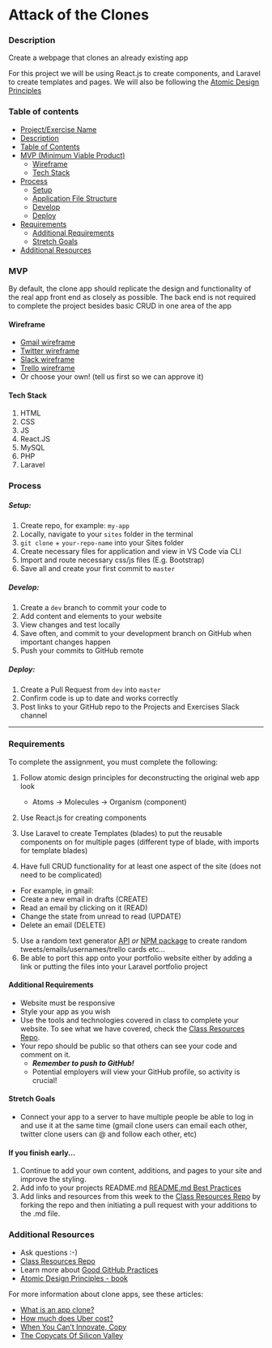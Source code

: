# Attack of the Clones

### Description

Create a webpage that clones an already existing app

For this project we will be using React.js to create components, and Laravel to create templates and pages. We will also be following the [Atomic Design Principles](https://patternlab.io)

### Table of contents

<!--ts-->

- [Project/Exercise Name](#Attack-of-the-Clones)
- [Description](#Description)
- [Table of Contents](#table-of-contents)
- [MVP (Minimum Viable Product)](#MVP)
  - [Wireframe](#Wireframe)
  - [Tech Stack](#Tech-Stack)
- [Process](#process)
  - [Setup](#Setup)
  - [Application File Structure](#Application-File-Structure)
  - [Develop](#Develop)
  - [Deploy](#Deploy)
- [Requirements](#Requirements)
  - [Additional Requirements](#Additional-Requirements)
  - [Stretch Goals](#Stretch-Goals)
- [Additional Resources](#Additional-Resources)
  <!--te-->

### MVP

By default, the clone app should replicate the design and functionality of the real app front end as closely as possible. The back end is not required to complete the project besides basic CRUD in one area of the app

#### Wireframe

- [Gmail wireframe](https://mail.google.com/mail/u/0/)
- [Twitter wireframe](https://twitter.com/awesome_inc)
- [Slack wireframe](https://app.slack.com/client/TKV4DCHDH/CL8LDQGTY)
- [Trello wireframe](https://trello.com/b/0Bn39pyt/bootcamp-f19)
- Or choose your own! (tell us first so we can approve it)

#### Tech Stack

1. HTML
2. CSS
3. JS
4. React.JS
5. MySQL
6. PHP
7. Laravel

### Process

##### Setup:

1. Create repo, for example: `my-app`
2. Locally, navigate to your `sites` folder in the terminal
3. `git clone` + `your-repo-name` into your Sites folder
4. Create necessary files for application and view in VS Code via CLI
   <!-- - Run shell script to expedite process unless you are using a framework -->
   <!-- - _If you are using a framework, disregard the "Application File Structure" section_ -->
5. Import and route necessary css/js files (E.g. Bootstrap)
6. Save all and create your first commit to `master`

##### Develop:

1. Create a `dev` branch to commit your code to
2. Add content and elements to your website
3. View changes and test locally
4. Save often, and commit to your development branch on GitHub when important changes happen
5. Push your commits to GitHub remote

##### Deploy:

1. Create a Pull Request from `dev` into `master`
2. Confirm code is up to date and works correctly
3. Post links to your GitHub repo to the Projects and Exercises Slack channel

---

### Requirements

To complete the assignment, you must complete the following:

1. Follow atomic design principles for deconstructing the original web app look

   - Atoms -> Molecules -> Organism (component)

2. Use React.js for creating components
3. Use Laravel to create Templates (blades) to put the reusable components on for multiple pages (different type of blade, with imports for template blades)
4. Have full CRUD functionality for at least one aspect of the site (does not need to be complicated)

- For example, in gmail:
- Create a new email in drafts (CREATE)
- Read an email by clicking on it (READ)
- Change the state from unread to read (UPDATE)
- Delete an email (DELETE)

5. Use a random text generator [API](http://www.randomtext.me/) _or_ [NPM package](https://www.npmjs.com/package/casual) to create random tweets/emails/usernames/trello cards etc...
6. Be able to port this app onto your portfolio website either by adding a link or putting the files into your Laravel portfolio project

#### Additional Requirements

- Website must be responsive
- Style your app as you wish
- Use the tools and technologies covered in class to complete your website. To see what we have covered, check the [Class Resources Repo](https://github.com/bootcamp-students/Resources).
- Your repo should be public so that others can see your code and comment on it.
  - _**Remember to push to GitHub!**_
  - Potential employers will view your GitHub profile, so activity is crucial!

#### Stretch Goals

- Connect your app to a server to have multiple people be able to log in and use it at the same time (gmail clone users can email each other, twitter clone users can @ and follow each other, etc)
  <!-- - stretch goal 2 -->
  <!-- - stretch goal 3 -->

#### If you finish early...

1. Continue to add your own content, additions, and pages to your site and improve the styling.
2. Add info to your projects README.md [README.md Best Practices](https://gist.github.com/PurpleBooth/109311bb0361f32d87a2)
3. Add links and resources from this week to the [Class Resources Repo](https://github.com/bootcamp-students/Resources) by forking the repo and then initiating a pull request with your additions to the .md file.

### Additional Resources

- Ask questions :-)
- [Class Resources Repo](https://github.com/bootcamp-students/Resources)
- Learn more about [Good GitHub Practices](https://guides.github.com)
  <!-- - [Learn JS](https://www.w3schools.com/js/) -->
- [Atomic Design Principles - book](http://atomicdesign.bradfrost.com/)

For more information about clone apps, see these articles:

- [What is an app clone?](https://www.quora.com/What-is-an-app-Clone)
- [How much does Uber cost?](https://thinkmobiles.com/blog/how-much-cost-make-app-like-uber/)
- [When You Can’t Innovate, Copy](https://hbr.org/2012/05/when-you-cant-innovate-copy)
- [The Copycats Of Silicon Valley](https://www.inc.com/yazin-akkawi/why-are-silicon-valley-companies-copying-each-other.html)
